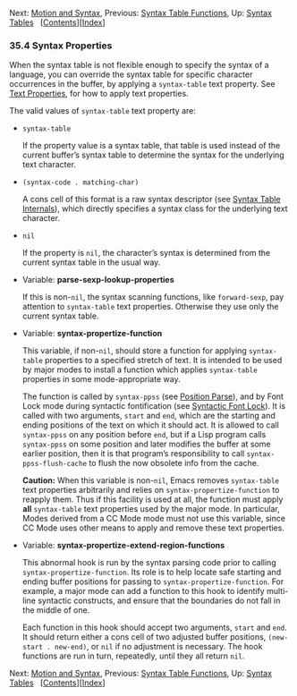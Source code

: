 

Next: [Motion and Syntax](Motion-and-Syntax.html), Previous: [Syntax Table Functions](Syntax-Table-Functions.html), Up: [Syntax Tables](Syntax-Tables.html)   \[[Contents](index.html#SEC_Contents "Table of contents")]\[[Index](Index.html "Index")]

### 35.4 Syntax Properties

When the syntax table is not flexible enough to specify the syntax of a language, you can override the syntax table for specific character occurrences in the buffer, by applying a `syntax-table` text property. See [Text Properties](Text-Properties.html), for how to apply text properties.

The valid values of `syntax-table` text property are:

*   `syntax-table`

    If the property value is a syntax table, that table is used instead of the current buffer’s syntax table to determine the syntax for the underlying text character.

*   `(syntax-code . matching-char)`

    A cons cell of this format is a raw syntax descriptor (see [Syntax Table Internals](Syntax-Table-Internals.html)), which directly specifies a syntax class for the underlying text character.

*   `nil`

    If the property is `nil`, the character’s syntax is determined from the current syntax table in the usual way.

<!---->

*   Variable: **parse-sexp-lookup-properties**

    If this is non-`nil`, the syntax scanning functions, like `forward-sexp`, pay attention to `syntax-table` text properties. Otherwise they use only the current syntax table.

<!---->

*   Variable: **syntax-propertize-function**

    This variable, if non-`nil`, should store a function for applying `syntax-table` properties to a specified stretch of text. It is intended to be used by major modes to install a function which applies `syntax-table` properties in some mode-appropriate way.

    The function is called by `syntax-ppss` (see [Position Parse](Position-Parse.html)), and by Font Lock mode during syntactic fontification (see [Syntactic Font Lock](Syntactic-Font-Lock.html)). It is called with two arguments, `start` and `end`, which are the starting and ending positions of the text on which it should act. It is allowed to call `syntax-ppss` on any position before `end`, but if a Lisp program calls `syntax-ppss` on some position and later modifies the buffer at some earlier position, then it is that program’s responsibility to call `syntax-ppss-flush-cache` to flush the now obsolete info from the cache.

    **Caution:** When this variable is non-`nil`, Emacs removes `syntax-table` text properties arbitrarily and relies on `syntax-propertize-function` to reapply them. Thus if this facility is used at all, the function must apply **all** `syntax-table` text properties used by the major mode. In particular, Modes derived from a CC Mode mode must not use this variable, since CC Mode uses other means to apply and remove these text properties.

<!---->

*   Variable: **syntax-propertize-extend-region-functions**

    This abnormal hook is run by the syntax parsing code prior to calling `syntax-propertize-function`. Its role is to help locate safe starting and ending buffer positions for passing to `syntax-propertize-function`. For example, a major mode can add a function to this hook to identify multi-line syntactic constructs, and ensure that the boundaries do not fall in the middle of one.

    Each function in this hook should accept two arguments, `start` and `end`. It should return either a cons cell of two adjusted buffer positions, `(new-start . new-end)`, or `nil` if no adjustment is necessary. The hook functions are run in turn, repeatedly, until they all return `nil`.

Next: [Motion and Syntax](Motion-and-Syntax.html), Previous: [Syntax Table Functions](Syntax-Table-Functions.html), Up: [Syntax Tables](Syntax-Tables.html)   \[[Contents](index.html#SEC_Contents "Table of contents")]\[[Index](Index.html "Index")]
